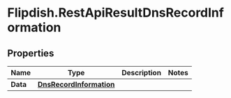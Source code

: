 # Flipdish.RestApiResultDnsRecordInformation

## Properties

Name | Type | Description | Notes
------------ | ------------- | ------------- | -------------
**Data** | [**DnsRecordInformation**](DnsRecordInformation.md) |  | 


